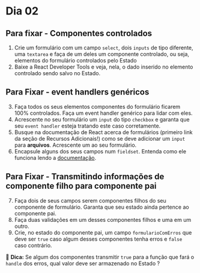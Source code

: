 # Dia 02

## Para fixar - Componentes controlados
1. Crie um formulário com um campo `select`, dois `inputs` de tipo diferente, uma `textarea` e faça de um deles um componente controlado, ou seja, elementos do formulário controlados pelo Estado
2. Baixe a React Developer Tools e veja, nela, o dado inserido no elemento controlado sendo salvo no Estado.

## Para Fixar - event handlers genéricos

3. Faça todos os seus elementos componentes do formulário ficarem 100% controlados. Faça um event handler genérico para lidar com eles.
4. Acrescente no seu formulário um `input` do tipo `checkbox` e garanta que seu `event handler` esteja tratando este caso corretamente.
5. Busque na documentação de React acerca de formulários (primeiro link da seção de Recursos Adicionais!) como se deve adicionar um `input` para **arquivos**. Acrescente um ao seu formulário.
6. Encapsule alguns dos seus campos num `fieldset`. Entenda como ele funciona lendo a [documentação](https://developer.mozilla.org/pt-BR/docs/Web/HTML/Element/fieldset).

## Para Fixar - Transmitindo informações de componente filho para componente pai

7. Faça dois de seus campos serem componentes filhos do seu componente de formulário. Garanta que seu estado ainda pertence ao componente pai.
8. Faça duas validações em um desses componentes filhos e uma em um outro.
9. Crie, no estado do componente pai, um campo `formularioComErros` que deve ser `true` caso algum desses componentes tenha erros e `false` caso contrário.

🦜 **Dica:** Se algum dos componentes transmitir `true` para a função que fará o `handle` dos erros, qual valor deve ser armazenado no Estado ?
